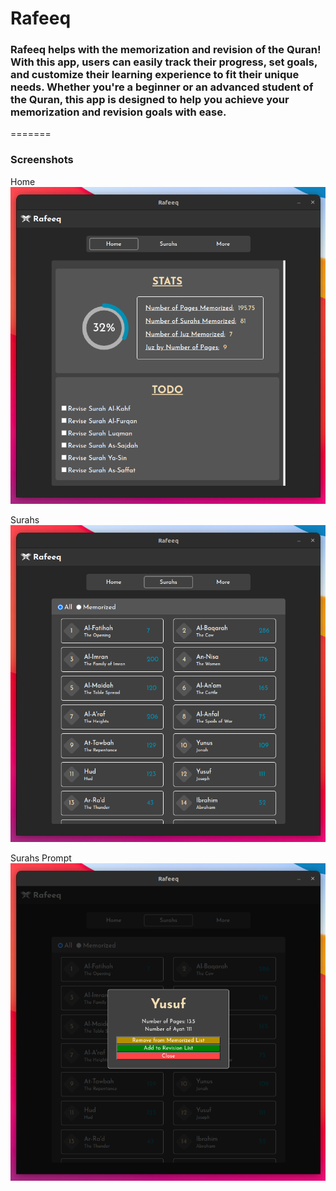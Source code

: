 # Rafeeq

### Rafeeq helps with the memorization and revision of the Quran! With this app, users can easily track their progress, set goals, and customize their learning experience to fit their unique needs. Whether you're a beginner or an advanced student of the Quran, this app is designed to help you achieve your memorization and revision goals with ease.
=======

### Screenshots

Home<br>
![Linear Search](demoImages/home.png)

Surahs<br>
![Linear Search](demoImages/surah1.png)

Surahs Prompt<br>
![Linear Search](demoImages/surah2.png)
